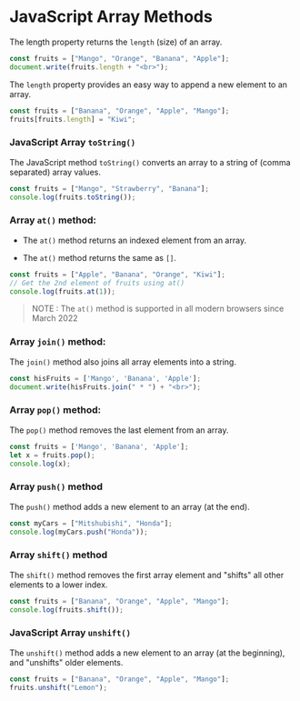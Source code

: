 # JavaScript Array Methods
The length property returns the `length` (size) of an array.
```js
const fruits = ["Mango", "Orange", "Banana", "Apple"];
document.write(fruits.length + "<br>");
```
The `length` property provides an easy way to append a new element to an array.
```js
const fruits = ["Banana", "Orange", "Apple", "Mango"];
fruits[fruits.length] = "Kiwi";
```
### JavaScript Array `toString()`
The JavaScript method `toString()` converts an array to a string of (comma separated) array values.
```js
const fruits = ["Mango", "Strawberry", "Banana"];
console.log(fruits.toString());
```
### Array `at()` method:
* The `at()` method returns an indexed element from an array.

* The `at()` method returns the same as `[]`.
```js
const fruits = ["Apple", "Banana", "Orange", "Kiwi"];
// Get the 2nd element of fruits using at()
console.log(fruits.at(1));
```
> NOTE : The `at()` method is supported in all modern browsers since March 2022

### Array `join()` method: 
The `join()` method also joins all array elements into a string.
```js
const hisFruits = ['Mango', 'Banana', 'Apple'];
document.write(hisFruits.join(" * ") + "<br>");
```

### Array `pop()` method:
The `pop()` method removes the last element from an array.
```js
const fruits = ['Mango', 'Banana', 'Apple'];
let x = fruits.pop();
console.log(x);
```

### Array `push()` method
The `push()` method adds a new element to an array (at the end).
```js
const myCars = ["Mitshubishi", "Honda"];
console.log(myCars.push("Honda"));
```
### Array `shift()` method
The `shift()` method removes the first array element and "shifts" all other elements to a lower index.
```js
const fruits = ["Banana", "Orange", "Apple", "Mango"];
console.log(fruits.shift());
```

### JavaScript Array `unshift()`
The `unshift()` method adds a new element to an array (at the beginning), and "unshifts" older elements.
```js
const fruits = ["Banana", "Orange", "Apple", "Mango"];
fruits.unshift("Lemon");
```